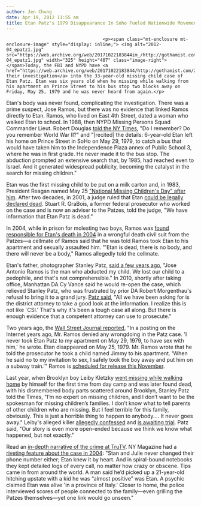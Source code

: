 ```yaml
---
author: Jen Chung
date: Apr 19, 2012 11:55 am
title: Etan Patz's 1979 Disappearance In Soho Fueled Nationwide Movement To Find Missing Children
---
```


	
										<p><span class="mt-enclosure mt-enclosure-image" style="display: inline;"> <img alt="2012-04_epatz1.jpg" src="https://web.archive.org/web/20171022183844im_/http://gothamist.com/attachments/jen/2012-04_epatz1.jpg" width="325" height="407" class="image-right"> </span>Today, the FBI and NYPD have <a href="https://web.archive.org/web/20171022183844/http://gothamist.com/2012/04/19/spotted_fbi_on_prince_and_wooster.php">resumed their investigation</a> into the 33-year-old missing child case of Etan Patz. Etan was six years old when he missing while walking from his apartment on Prince Street to his bus stop two blocks away on Friday, May 25, 1979 and he was never heard from again.</p>

<p>Etan&apos;s body was never found, complicating the investigation.  There was a prime suspect, Jose Ramos, but there was no evidence that linked Ramos directly to Etan.  Ramos, who lived on East 4th Street, dated a woman who walked Etan to school. In 1988, then NYPD Missing Persons Squad Commander Lieut. Robert Douglas <a href="https://web.archive.org/web/20171022183844/http://www.nytimes.com/1988/09/04/nyregion/follow-up-on-the-news-family-still-hopes-for-etan-s-return.html?ref=etanpatz">told the NY Times</a>, &quot;Do I remember? Do you remember World War II?&quot; and &quot;[recited] the details: 6-year-old Etan left his home on Prince Street in SoHo on May 29, 1979, to catch a bus that would have taken him to the Independence Plaza annex of Public School 3, where he was in first grade. He never made it to the bus stop. The abduction prompted an extensive search that, by 1985, had reached even to Israel. And it generated widespread publicity, becoming the catalyst in the search for missing children.&quot;  </p>

<p>Etan was the first missing child to be put on a milk carton and, in 1983, President Reagan named May 25 <a href="https://web.archive.org/web/20171022183844/http://www.missingkids.com/missingkids/servlet/NewsEventServlet?LanguageCountry=en_US&amp;PageId=1305">&quot;National Missing Children&apos;s Day&quot; after him</a>. After two decades, in 2001, a judge ruled that Etan <a href="https://web.archive.org/web/20171022183844/http://www.nytimes.com/2001/06/20/nyregion/death-declaration-ends-hunt-for-etan-patz.html">could be legally declared dead</a>. Stuart R. GraBois, a former federal prosecutor who worked on the case and is now an adviser to the Patzes, told the judge, &quot;We have information that Etan Patz is dead.&quot;  </p>

<p>In 2004, while in prison for molesting two boys, Ramos was <a href="https://web.archive.org/web/20171022183844/http://www.nytimes.com/2004/05/05/nyregion/judge-rules-that-convicted-molester-now-prison-responsible-for-etan-patz-s-death.html">found responsible for Etan&apos;s death in 2004</a> in a wrongful death civil suit from the Patzes&#x2014;a cellmate of Ramos said that he was told Ramos took Etan to his apartment and sexually assaulted him. &quot;&apos;Etan is dead, there is no body, and there will never be a body,&quot; Ramos allegedly told the cellmate.</p>

<p>Etan&apos;s father, photographer Stanley Patz, <a href="https://web.archive.org/web/20171022183844/http://abcnews.go.com/2020/etan-patz-missing-boy-case-reopened-31-years/story?id=10749565#.T5AjVzJAYU8">said a few years ago</a>, &quot;Jose Antonio Ramos is the man who abducted my child. We lost our child to a pedophile, and that&apos;s not comprehensible.&quot;  In 2010, shortly after taking office, Manhattan DA Cy Vance said he would re-open the case, which relieved Stanley Patz, who was frustrated by prior DA Robert Morgenthau&apos;s refusal to bring it to a grand jury.  <a href="https://web.archive.org/web/20171022183844/http://www.cbsnews.com/2100-201_162-6522646.html">Patz said</a>, &quot;All we have been asking for is the district attorney to take a good look at the information. I realize this is not like `CSI.&apos; That&apos;s why it&apos;s been a tough case all along. But there is enough evidence that a competent attorney can use to prosecute.&quot;</p>

<p>Two years ago, the <a href="https://web.archive.org/web/20171022183844/http://online.wsj.com/article/SB10001424052748703341904575267070222203334.html?KEYWORDS=%22Etan+Patz%22">Wall Street Journal reported</a>, &quot;In a posting on the Internet years ago, Mr. Ramos denied any wrongdoing in the Patz case. &apos;I never took Etan Patz to my apartment on May 29, 1979, to have sex with him,&apos; he wrote. Etan disappeared on May 25, 1979. Mr. Ramos wrote that he told the prosecutor he took a child named Jimmy to his apartment. &apos;When he said no to my invitation to sex, I safely took the boy away and put him on a subway train.&apos;&quot;  Ramos is <a href="https://web.archive.org/web/20171022183844/http://articles.nydailynews.com/2009-05-03/news/17922252_1_etan-patz-jose-ramos-free-man">scheduled for release this November</a>.</p>

<p>Last year, when Brooklyn boy Leiby Kletzky <a href="https://web.archive.org/web/20171022183844/http://gothamist.com/2011/07/14/accused_killer_of_dismembered_boy_g.php#photo-1">went missing while walking home</a> by himself for the first time from day camp and was later found dead, with his dismembered body parts scattered around Brooklyn, Stanley Patz told the Times, &quot;I&#x2019;m no expert on missing children, and I don&#x2019;t want to be the spokesman for missing children&#x2019;s families. I don&#x2019;t know what to tell parents of other children who are missing. But I feel terrible for this family, obviously. This is just a horrible thing to happen to anybody.... It never goes away.&quot; Leiby&apos;s alleged killer <a href="https://web.archive.org/web/20171022183844/http://gothamist.com/2011/07/14/accused_killer_of_dismembered_boy_g.php#photo-1">allegedly confessed</a> and <a href="https://web.archive.org/web/20171022183844/http://gothamist.com/2011/12/22/rabbi_inbreeding_happens_but_that_d.php">is awaiting trial</a>.  Patz said, &quot;Our story is even more open-ended because we think we know what happened, but not exactly.&quot;</p>

<p>Read an <a href="https://web.archive.org/web/20171022183844/http://www.trutv.com/library/crime/serial_killers/predators/etan_patz/index.html">in-depth narrative of the crime at TruTV</a>.  NY Magazine had a <a href="https://web.archive.org/web/20171022183844/http://nymag.com/news/features/56441/">riveting feature about the case in 2004</a>: &quot;Stan and Julie never changed their phone number either; Etan knew it by heart. And in spiral-bound notebooks they kept detailed logs of every call, no matter how crazy or obscene. Tips came in from around the world. A man said he&#x2019;d picked up a 21-year-old hitching upstate with a kid he was &#x201C;almost positive&#x201D; was Etan. A psychic claimed Etan was alive &apos;in a province of Italy.&apos; Closer to home, the police interviewed scores of people connected to the family&#x2014;even grilling the Patzes themselves&#x2014;yet one link would go unseen.&quot;</p>					
										
									
				